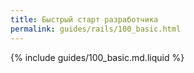 ```yaml
---
title: Быстрый старт разработчика
permalink: guides/rails/100_basic.html
---
```


{% include guides/100_basic.md.liquid %}
